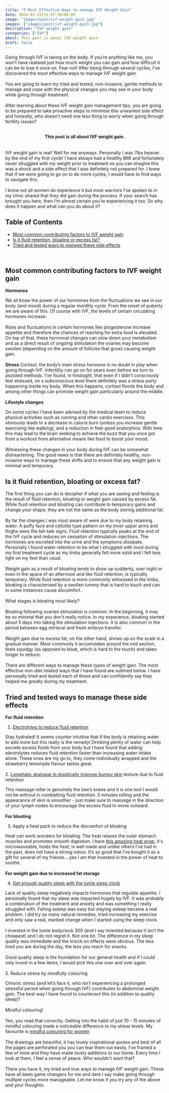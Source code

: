 ```yaml
---
title: "5 Most Effective Ways to manage IVF Weight Gain"
date: 2024-03-31T15:47:10+06:00
image: "images/post/ivf-weight-gain.jpg"
images: ["images/post/ivf-weight-gain.jpg"]
description: "IVF weight gain"
categories: ["IVF"]
about: This post is about IVF weight gain
draft: false
---
```


Going through IVF is taxing on the body. If you’re anything like me, you won’t have realised just how much weight you can gain and how difficult it can be to lose it once on. Fear not! After being through several cycles, I’ve discovered the most effective ways to manage IVF weight gain.<br />   
You are going to learn my tried and tested, non-invasive, gentle methods to manage and cope with the physical changes you may see in your body while going through treatment.<br />   
After learning about these IVF weight gain management tips, you are going to be prepared to take proactive steps to minimise this unwanted side effect and honestly, who doesn’t need one less thing to worry when going through fertility issues?<br />   
<span style="font-size:10.8em;"><div align="center">**This post is all about IVF weight gain.**</div></span><br />   
IVF weight gain is real! Well for me anyways. Personally I was 7lbs heavier by the end of my first cycle! I have always had a healthy BMI and fortunately never struggled with my weight prior to treatment so you can imagine this was a shock and a side effect that I was definitely not prepared for. I knew that if we were going to go on to do more cycles, I would have to find ways to navigate this.<br />   
I know not all women do experience it but most warriors I’ve spoken to in my clinic shared that they did gain during the process. If your search has brought you here, then I’m almost certain you’re experiencing it too. So why does it happen and what can you do about it?


## Table of Contents

- [Most common contributing factors to IVF weight gain](#Most-common-contributing-factors-to-IVF-weight-gain)
- [Is it fluid retention, bloating or excess fat?](#Is-it-fluid-retention-bloating-or-excess-fat?)
- [Tried and tested ways to manage these side effects](#Tried-and-tested-ways-to-manage-these-side-effects)
<br />   

## Most common contributing factors to IVF weight gain

**Hormones**

We all know the power of our hormones from the fluctuations we see in our body (and mood) during a regular monthly cycle. From the onset of puberty we are aware of this. Of course with IVF, the levels of certain circulating hormones increase.<br />   
Rises and fluctuations in certain hormones like progesterone increase appetite and therefore the chances of reaching for extra food is elevated. On top of that, these hormonal changes can slow down your metabolism and as a direct result of ongoing stimulation the ovaries may become swollen (depending on the amount of follicles that grow) causing weight gain.<br />   
**Stress**
Cortisol, the body’s main stress hormone is no doubt in play when going through IVF. Infertility can go on for years even before we turn to assisted methods. I’ve found, in hindsight, that even if I didn’t consciously feel stressed, on a subconscious level there definitely was a stress party happening inside my body. When this happens, cortisol floods the body and among other things can promote weight gain particularly around the middle.<br />   
**Lifestyle changes**

On some cycles I have been advised by the medical team to reduce physical activities such as running and other cardio exercises. This obviously leads to a decrease in calorie burn (unless you increase gentle exercising like walking), and a reduction in feel-good endorphins. With time this may lead to the brain seeking to achieve the buzz that you once got from a workout from alternative means like food to boost your mood.<br />   
Witnessing these changes in your body during IVF can be somewhat disheartening. The good news is that there are definitely healthy, non-invasive ways to manage these shifts and to ensure that any weight gain is minimal and temporary.<br />   

## Is it fluid retention, bloating or excess fat?

The first thing you can do is decipher if what you are seeing and feeling is the result of fluid retention, bloating or weight gain caused by excess fat. While fluid retention and bloating can contribute to temporary gains and change your shape, they are not the same as the body storing additional fat.<br />   
By far the changes I was most aware of were due to my body retaining water. A puffy face and cellulite type pattern on my inner upper arms and thighs were the tell-tale signs. Fluid retention typically peaks at the end of the IVF cycle and reduces on cessation of stimulation injections. The hormones are excreted into the urine and the symptoms dissipate. Personally I found water retention to be what I struggled with most during my first treatment cycle as my limbs generally felt more solid and I felt less light on my feet than usual.<br />   
Weight gain as a result of bloating tends to show up suddenly, over night or even in the space of an afternoon and like fluid retention, is typically temporary. While fluid retention is more commonly witnessed in the limbs, bloating is characterised by a swollen tummy that is hard to touch and can in some instances cause discomfort.<br />   
What stages is bloating most likely?<br />   
Bloating following ovarian stimulation is common. In the beginning, it may be so minimal that you don’t really notice.  In my experience, bloating started about 5 days into taking the stimulation injections. It is also common in the period between egg retrieval and fresh embryo transfer.<br />   
Weight gain due to excess fat, on the other hand, shows up on the scale in a gradual manner. Most commonly it accumulates around the mid section, feels squidgy (as opposed to bloat, which is hard to the touch) and takes longer to reduce.<br />   
There are different ways to manage these types of weight gain. The most effective non-diet related ways that I have found are outlined below. I have personally tried and tested each of these and can confidently say they helped me greatly during my treatment.<br />   

## Tried and tested ways to manage these side effects

**For fluid retention**

1. [Electrolytes to reduce fluid retention](https://www.amazon.com/Liquid-I-V-Hydration-Multiplier-Single-Serving/dp/B0BQ51S5BL?crid=1011W3WNH4VII&keywords=liquid+iv&qid=1707126774&sprefix=liquid+,aps,402&sr=8-2&linkCode=sl1&tag=ivfjourney-20&linkId=235512f0797c2e3f1e08ec7ac4d9e1d3&language=en_US&ref_=as_li_ss_tl)

Stay hydrated! It seems counter intuitive that if the body is retaining water to add more but this really is the remedy! Drinking plenty of water can help excrete excess fluids from your body but I have found that adding electrolytes reduces fluid retention faster than increasing water intake alone. These ones are my go to, they come individually wrapped and the strawberry lemonade flavour tastes great.<br />   
2. [Lymphatic drainage to drastically improve bumpy skin](https://www.amazon.com/DAOZWUBGIH-Lymphatic-Drainage-Cellulite-Massager/dp/B0BMQHGMM2) texture due to fluid retention

This massage roller is genuinely the bee’s knees and it is one tool I would not be without in combatting fluid retention. 5 minutes rolling and the appearance of skin is smoother - just make sure to massage in the direction of your lymph nodes to encourage the excess fluid to move outward.<br />   
**For bloating**

3. Apply a heat pack to reduce the discomfort of bloating

Heat can work wonders for bloating. The heat relaxes the outer stomach muscles and promotes smooth digestion. I have [this amazing heat wrap](https://www.amazon.com/Microwavable-Extra-Large-Heating-Lower/dp/B07S2NCM7W/ref=sr_1_3_sspa?crid=21HF2YDD6300X&dib=eyJ2IjoiMSJ9.D51qAfMFjNBNttu36wn-A9AcE-0sh5YwR7XnSQvjpAc0KMov1pZlUA8K5YmqeRsrvMM7YYjEWaqJtILkpmKxQnkDrbuao5ntQ-c59OpnN0hkx-uDH8jW88t12nTaY8E-PWpKwhciT45dHXvXPRu6uh3uccn_zaLFaA5C6ZqsAM1SSEvAlyaL20ehInBUAaxv1gjpfLxftsS67YQ5ec-bu6tr9T0nH7UwPXYmVSCSYpDtxUoYK3bKfJ1QgIUyoS860FiZLMcDMgXox9R8gaT0JGkx4c5ic7LJ1HG9xwyd1i4.vHfLkZ4_70lru_TQcOGo0jaGILWY7hXUZbVL7qpLXkE&dib_tag=se&keywords=heat+packs+for+pain+relief&qid=1711911491&sprefix=heat+pacl,aps,156&sr=8-3-spons&sp_csd=d2lkZ2V0TmFtZT1zcF9hdGY&psc=1), it's microwaveable, holds the heat, is well made and unlike others I’ve had in the past, does not have a strong odour. It’s so good that I’ve bought it as a gift for several of my friends.…yes I am that invested in the power of heat to soothe. <br />   
**For weight gain due to increased fat storage**

4. [Get enough quality sleep with the lumie sleep clock](https://www.amazon.com/Lumie-Bodyclock-Shine-300-Wake-up/dp/B082VB97H9/ref=sr_1_1_sspa?crid=2J73M5I1RDHPZ&dib=eyJ2IjoiMSJ9.HRgHsY62ngDZ2KEvgXjAogc9FF_F8-1dPAGjPVUfJ2ocnYuBM40Z4iJCZabJu_3Q0YhElL7ljiypQWTX0Fyu_3b7aNNULSr5DvVyHV3CB5H3HtVq0qa-3HwqV1-wpJvJ5u-wRp38CbJEAY6kgkmm-4oOPpnjMXXlgB9ArMAlbSSgq49pI90h7Zmb28oXAOuAwBflaPrSPt0YHKody-ewODtu9iJkp0xR5q65W2OuHUWjssWoRze3aPzqTk0CQOeW.B3kW2as7a749ydb1eVulsy1YYld5yo8h9NCkxlVPmAA&dib_tag=se&keywords=lumie+bodyclock&qid=1711644373&refinements=p_72:1248915011&rnid=1248913011&s=home-garden&sprefix=lumi+body+clock,aps,153&sr=1-1-spons&sp_csd=d2lkZ2V0TmFtZT1zcF9hdGY&psc=1#customerReviews)

Lack of quality sleep negatively impacts hormones that regulate appetite. I personally found that my sleep was impacted hugely by IVF. It was probably a combination of the treatment and anxiety and was something I really struggled with. Falling asleep was easy but staying asleep became a real problem. I did try so many natural remedies, tried increasing my exercise and only saw a real, marked change when I started using the sleep clock.<br />   
I invested in the lumie bodyclock 300 (and I say invested because it isn’t the cheapest) and I do not regret it. Not one bit. The difference in my sleep quality was immediate and the knock on effects were obvious. The less tired you are during the day, the less you reach for snacks.<br />   
Good quality sleep is the foundation for our general health and if I could only invest in a few items, I would pick this one over and over again.<br />   
5. Reduce stress by mindfully colouring 

Chronic stress (and let’s face it, who isn’t experiencing a prolonged stressful period when going through IVF) contributes to abdominal weight gain. The best way I have found to counteract this (in addition to quality sleep)?<br />   
Mindful colouring! <br />   
Yes, you read that correctly. Getting into the habit of just 10 - 15 minutes of mindful colouring made a noticeable difference to my stress levels. My favourite is [mindful colouring for women](https://www.amazon.com/RYVE-Adult-Coloring-Book-Women/dp/B09NB2GZTD/ref=sr_1_2_sspa?crid=FQ7WU0NNDB5U&dib=eyJ2IjoiMSJ9.xCkpvL1JNpk-ezUzFx8ifbaHlhSSPD9MNVjujrd4Z2mCznJCLL1typzZex7jvgtb7BCwfCdtUMrUOdx3z3kilTf33O2Kldwx7GHZ6k4gAl4rBQth4c7QdVj6Rtxkugre1BVmxEIr6EEADeq_YWfy_8-nLA8OafmPUDFQyymL4zNrJrZTWBF-RT16IDAZS9NOFgHBfIEbrGzhcZkRa0xBqmDYWaflg2AZNYEgA-qAq-CUl_2Nuo3OlurFj7_w4FTbFUC4dUoO3-0NoQxWiNMpNfz22_eUEGpCw_n1pQF5sso.1oKGCj02_m0POsOXuTCI3yMVOAP97PCDW5o3_eLdCOg&dib_tag=se&keywords=mindful+coloring+book+for+adults&qid=1711637368&sprefix=mindful+c,aps,154&sr=8-2-spons&sp_csd=d2lkZ2V0TmFtZT1zcF9hdGY&th=1)<br />   
The drawings are beautiful, it has lovely inspirational quotes and best of all the pages are perforated you you can tear them out easily. I’ve framed a few of mine and they have made lovely additions to our home. Every time I look at them, I feel a sense of peace. Who wouldn’t want that?<br />   
There you have it, my tried and true ways to manage IVF weight gain. These have all been game changers for me and dare I say make going through multiple cycles more manageable. Let me know if you try any of the above and your thoughts.


